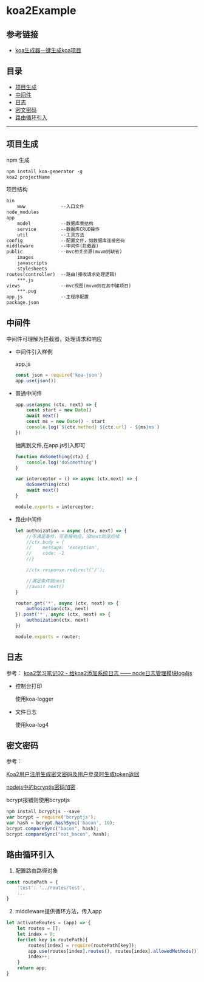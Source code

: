 # koa2Example

## 参考链接

* [koa生成器一键生成koa项目](https://www.jianshu.com/p/8611da03101e)

## 目录

* [项目生成](#项目生成)
* [中间件](#中间件)
* [日志](#日志)
* [密文密码](#密文密码)
* [路由循环引入](#路由循环引入)

---

## 项目生成

npm 生成
```txt
npm install koa-generator -g
koa2 projectName
```

项目结构
```txt
bin
    www             --入口文件
node_modules
app
    model           --数据库表结构
    service         --数据库CRUD操作
    util            --工具方法
config              --配置文件，如数据库连接密码
middleware          --中间件(拦截器)
public              --mvc相关资源(mvvm则缺省)
    images
    javascripts
    stylesheets
routes(controller)  --路由(接收请求处理逻辑)
    ***.js
views               --mvc视图(mvvm则在其中建项目)
    ***.pug
app.js              --主程序配置
package.json
```

## 中间件

中间件可理解为拦截器，处理请求和响应

* 中间件引入样例

    app.js
    ```js
    const json = require('koa-json')
    app.use(json())
    ```

* 普通中间件

    ```js
    app.use(async (ctx, next) => {
        const start = new Date()
        await next()
        const ms = new Date() - start
        console.log(`${ctx.method} ${ctx.url} - ${ms}ms`)
    })
    ```

    抽离到文件,在app.js引入即可
    ```js
    function doSomething(ctx) {
        console.log('doSomething')
    }

    var interceptor = () => async (ctx,next) => {
        doSomething(ctx)
        await next()
    }

    module.exports = interceptor;
    ```

* 路由中间件

    ```js
    let authoization = async (ctx, next) => {
        //不满足条件，可直接响应，没next则没后续
        //ctx.body = {
        //    message: 'exception',
        //    code: -1
        //}

        //ctx.response.redirect('/');

        //满足条件就next
        //await next()
    }

    router.get('*', async (ctx, next) => {
        authoization(ctx, next)
    }).post('*', async (ctx, next) => {
        authoization(ctx, next)
    })

    module.exports = router;
    ```

## 日志

参考： [koa2学习笔记02 - 给koa2添加系统日志 —— node日志管理模块log4js](https://www.cnblogs.com/HoChine/p/10717831.html)

* 控制台打印

    使用koa-logger

* 文件日志

    使用koa-log4

## 密文密码

参考： 

[Koa2用户注册生成密文密码及用户登录时生成token返回](https://blog.csdn.net/junkaicool/article/details/93710886)

[nodejs中的bcryptjs密码加密](https://segmentfault.com/a/1190000008841988)

bcrypt报错则使用bcryptjs
```js
npm install bcryptjs --save
var bcrypt = require('bcryptjs');
var hash = bcrypt.hashSync('bacon', 10);
bcrypt.compareSync("bacon", hash);
bcrypt.compareSync("not_bacon", hash);
```

## 路由循环引入

1. 配置路由路径对象

```js
const routePath = {
    'test': '../routes/test',
    ...
}
```

2. middleware提供循环方法，传入app

```js
let activateRoutes = (app) => {
    let routes = [];
    let index = 0;
    for(let key in routePath){
        routes[index] = require(routePath[key]);
        app.use(routes[index].routes(), routes[index].allowedMethods());
        index++;
    }
    return app;
}
```

